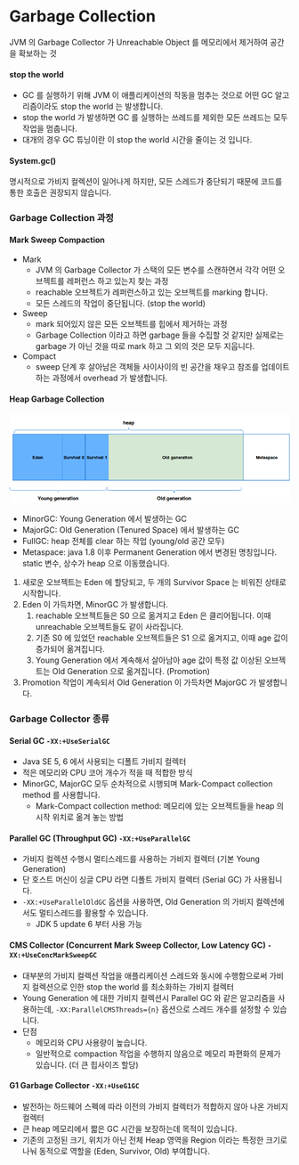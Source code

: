 # Garbage Collection

JVM 의 Garbage Collector 가 Unreachable Object 를 메모리에서 제거하여 공간을 확보하는 것

#### stop the world

* GC 를 실행하기 위해 JVM 이 애플리케이션의 작동을 멈추는 것으로 어떤 GC 알고리즘이라도 stop the world 는 발생합니다.
* stop the world 가 발생하면 GC 를 실행하는 쓰레드를 제외한 모든 쓰레드는 모두 작업을 멈춥니다.
* 대개의 경우 GC 튜닝이란 이 stop the world 시간을 줄이는 것 입니다.

#### System.gc()

명시적으로 가비지 컬렉션이 일어나게 하지만, 모든 스레드가 중단되기 때문에 코드를 통한 호출은 권장되지 않습니다.



### Garbage Collection 과정

#### Mark Sweep Compaction

* Mark
  * JVM 의 Garbage Collector 가 스택의 모든 변수를 스캔하면서 각각 어떤 오브젝트를 레퍼런스 하고 있는지 찾는 과정
  * reachable 오브젝트가 레퍼런스하고 있는 오브젝트를 marking 합니다.
  * 모든 스레드의 작업이 중단됩니다. (stop the world)
* Sweep
  * mark 되어있지 않은 모든 오브젝트를 힙에서 제거하는 과정
  * Garbage Collection 이라고 하면 garbage 들을 수집할 것 같지만 실제로는 garbage 가 아닌 것을 따로 mark 하고 그 외의 것은 모두 지웁니다.
* Compact
  * sweep 단계 후 살아남은 객체들 사이사이의 빈 공간을 채우고 참조를 업데이트하는 과정에서 overhead 가 발생합니다.

#### Heap Garbage Collection

![](../../.gitbook/assets/2021-07-17-21-36-43.png)

* MinorGC: Young Generation 에서 발생하는 GC
* MajorGC: Old Generation (Tenured Space) 에서 발생하는 GC
* FullGC: heap 전체를 clear 하는 작업 (young/old 공간 모두)
* Metaspace: java 1.8 이후 Permanent Generation 에서 변경된 명칭입니다. static 변수, 상수가 heap 으로 이동했습니다.

1. 새로운 오브젝트는 Eden 에 할당되고, 두 개의 Survivor Space 는 비워진 상태로 시작합니다.
2. Eden 이 가득차면, MinorGC 가 발생합니다.
   1. reachable 오브젝트들은 S0 으로 옮겨지고 Eden 은 클리어됩니다. 이때 unreachable 오브젝트들도 같이 사라집니다.
   2. 기존 S0 에 있었던 reachable 오브젝트들은 S1 으로 옮겨지고, 이때 age 값이 증가되어 옮겨집니다.
   3. Young Generation 에서 계속해서 살아남아 age 값이 특정 값 이상된 오브젝트는 Old Generation 으로 옮겨집니다. (Promotion)
3. Promotion 작업이 계속되서 Old Generation 이 가득차면 MajorGC 가 발생합니다.



### Garbage Collector 종류

#### Serial GC `-XX:+UseSerialGC`

* Java SE 5, 6 에서 사용되는 디폴트 가비지 컬렉터
* 적은 메모리와 CPU 코어 개수가 적을 때 적합한 방식
* MinorGC, MajorGC 모두 순차적으로 시행되며 Mark-Compact collection method 를 사용합니다.
  * Mark-Compact collection method: 메모리에 있는 오브젝트들을 heap 의 시작 위치로 옮겨 놓는 방법

#### Parallel GC (Throughput GC) `-XX:+UseParallelGC`

* 가비지 컬렉션 수행시 멀티스레드를 사용하는 가비지 컬렉터 (기본 Young Generation)
* 단 호스트 머신이 싱글 CPU 라면 디폴트 가비지 컬렉터 (Serial GC) 가 사용됩니다.
* `-XX:+UseParallelOldGC` 옵션을 사용하면, Old Generation 의 가비지 컬렉션에서도 멀티스레드를 활용할 수 있습니다.
  * JDK 5 update 6 부터 사용 가능

#### CMS Collector (Concurrent Mark Sweep Collector, Low Latency GC) `-XX:+UseConcMarkSweepGC`

* 대부분의 가비지 컬렉션 작업을 애플리케이션 스레드와 동시에 수행함으로써 가비지 컬렉션으로 인한 stop the world 를 최소화하는 가비지 컬렉터
* Young Generation 에 대한 가비지 컬렉션시 Parallel GC 와 같은 알고리즘을 사용하는데, `-XX:ParallelCMSThreads={n}` 옵션으로 스레드 개수를 설정할 수 있습니다.
* 단점
  * 메모리와 CPU 사용량이 높습니다.
  * 일반적으로 compaction 작업을 수행하지 않음으로 메모리 파편화의 문제가 있습니다. (더 큰 힙사이즈 할당)

#### G1 Garbage Collector `-XX:+UseG1GC`

* 발전하는 하드웨어 스펙에 따라 이전의 가비지 컬렉터가 적합하지 않아 나온 가비지 컬렉터
* 큰 heap 메모리에서 짧은 GC 시간을 보장하는데 목적이 있습니다.
* 기존의 고정된 크기, 위치가 아닌 전체 Heap 영역을 Region 이라는 특정한 크기로 나눠 동적으로 역할을 (Eden, Survivor, Old) 부여합니다.
